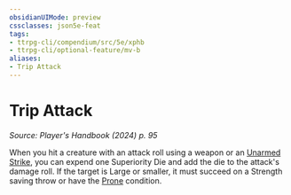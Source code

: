 ```yaml
---
obsidianUIMode: preview
cssclasses: json5e-feat
tags:
- ttrpg-cli/compendium/src/5e/xphb
- ttrpg-cli/optional-feature/mv-b
aliases:
- Trip Attack
---
```

# Trip Attack
*Source: Player's Handbook (2024) p. 95*  

When you hit a creature with an attack roll using a weapon or an [Unarmed Strike](Інструменти%20ДМ/CLI/rules/variant-rules/unarmed-strike-xphb.md), you can expend one Superiority Die and add the die to the attack's damage roll. If the target is Large or smaller, it must succeed on a Strength saving throw or have the [Prone](Інструменти%20ДМ/CLI/rules/conditions.md#Prone) condition.
